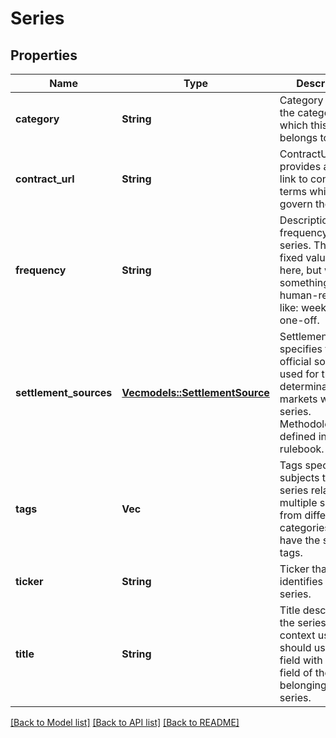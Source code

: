 # Series

## Properties

Name | Type | Description | Notes
------------ | ------------- | ------------- | -------------
**category** | **String** | Category specifies the category which this series belongs to. | 
**contract_url** | **String** | ContractUrl provides a direct link to contract terms which govern the series. | 
**frequency** | **String** | Description of the frequency of the series. There is no fixed value set here, but will be something human-readable like: weekly, daily, one-off. | 
**settlement_sources** | [**Vec<models::SettlementSource>**](SettlementSource.md) | SettlementSources specifies the official sources used for the determination of markets within the series. Methodology is defined in the rulebook. | 
**tags** | **Vec<String>** | Tags specifies the subjects that this series relates to, multiple series from different categories can have the same tags. | 
**ticker** | **String** | Ticker that identifies this series. | 
**title** | **String** | Title describing the series. For full context use you should use this field with the title field of the events belonging to this series. | 

[[Back to Model list]](../README.md#documentation-for-models) [[Back to API list]](../README.md#documentation-for-api-endpoints) [[Back to README]](../README.md)


